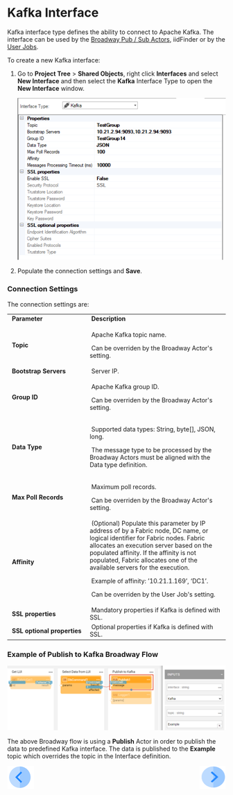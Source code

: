 # Kafka Interface

Kafka interface type defines the ability to connect to Apache Kafka. The interface can be used by the [Broadway Pub / Sub Actors](/articles/19_Broadway/actors/05_db_actors.md), iidFinder or by the [User Jobs](/articles/20_jobs_and_batch_services/01_fabric_jobs_overview.md).

To create a new Kafka interface:

1. Go to **Project Tree** > **Shared Objects**, right click **Interfaces** and select **New Interface** and then select the **Kafka** Interface Type to open the **New Interface** window.

   ![image](images/04_kafka_1.PNG)

2. Populate the connection settings and **Save**.

### Connection Settings

The connection settings are:

<table>
<tbody>
<tr>
<td width="300pxl">&nbsp;<strong>Parameter</strong></td>
<td width="600pxl">&nbsp;<strong>Description</strong></td>
</tr>
<tr>
<td>&nbsp;<strong>Topic</strong></td>
<td>
<p>&nbsp;Apache Kafka topic name.</p>
<p>&nbsp;Can be overriden by the Broadway Actor's setting.</p>
</td>
</tr>
<tr>
<td>&nbsp;<strong>Bootstrap Servers</strong></td>
<td>&nbsp;Server IP.</td>
</tr>
<tr>
<td><strong>&nbsp;Group ID</strong></td>
<td>
<p>&nbsp;Apache Kafka group ID.</p>
<p>&nbsp;Can be overriden by the Broadway Actor's setting.&nbsp;</p>
</td>
</tr>
<tr>
<td>&nbsp;<strong>Data Type</strong>&nbsp;</td>
<td>
<p>&nbsp;Supported data types: String, byte[], JSON, long.</p>
<p>&nbsp;The message type to be processed by the Broadway Actors must be aligned with the Data type definition.</p>
</td>
</tr>
<tr>
<td>&nbsp;<strong>Max Poll Records</strong></td>
<td><p>&nbsp;Maximum poll records.</p>
<p>&nbsp;Can be overriden by the Broadway Actor's setting.&nbsp;</p>
</td>
</tr>
<tr>
<td><strong>&nbsp;Affinity</strong></td>
<td>&nbsp;(Optional) Populate this parameter by IP address of by a Fabric node, DC name, or logical identifier for Fabric nodes. Fabric allocates an execution server based on the populated affinity. If the affinity is not populated, Fabric allocates one of the available servers for the execution.
<p>&nbsp;Example of affinity: &rsquo;10.21.1.169&rsquo;, &lsquo;DC1&rsquo;.</p>
<p>&nbsp;Can be overriden by the User Job's setting.</p>
</td>
</tr>
<tr>
<td>&nbsp;<strong>SSL properties</strong></td>
<td>&nbsp;Mandatory properties if Kafka is defined with SSL.</td>
</tr>
<tr>
<td>&nbsp;<strong>SSL optional properties</strong></td>
<td>&nbsp;Optional properties if Kafka is defined with SSL.</td>
</tr>
</tbody>
</table>



### Example of Publish to Kafka Broadway Flow

![image](images/04_kafka_2.PNG)



The above Broadway flow is using a **Publish** Actor in order to publish the data to predefined Kafka interface. The data is published to the **Example** topic which overrides the topic in the Interface definition.



[![Previous](/articles/images/Previous.png)](02_SFTP_interface.md)[<img align="right" width="60" height="54" src="/articles/images/Next.png">](04_JMS_interface.md) 
